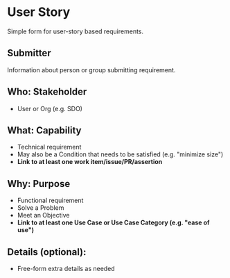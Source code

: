 # User Story
Simple form for user-story based requirements.

## Submitter
Information about person or group submitting requirement.

## Who: Stakeholder
- User or Org (e.g. SDO)

## What: Capability
- Technical requirement
- May also be a Condition that needs to be satisfied (e.g. "minimize size")
- **Link to at least one work item/issue/PR/assertion**

## Why: Purpose
- Functional requirement
- Solve a Problem
- Meet an Objective
- **Link to at least one Use Case or Use Case Category (e.g. "ease of use")**

## Details (optional):
- Free-form extra details as needed

